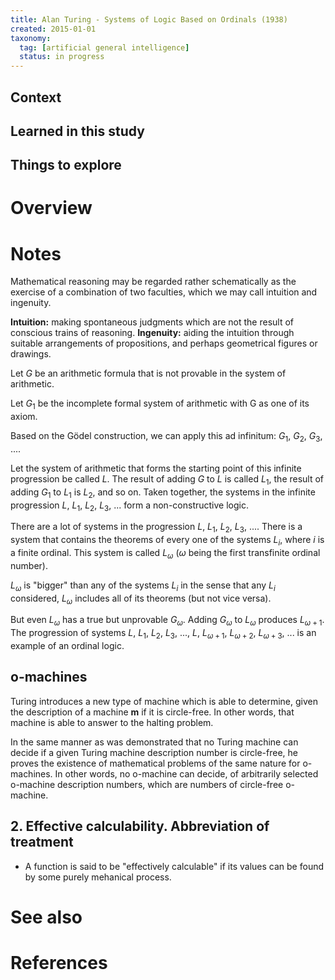 ```yaml
---
title: Alan Turing - Systems of Logic Based on Ordinals (1938)
created: 2015-01-01
taxonomy:
  tag: [artificial general intelligence]
  status: in progress
---
```


## Context

## Learned in this study

## Things to explore

# Overview

# Notes

Mathematical reasoning may be regarded rather schematically as the exercise of a combination of two faculties, which we may call intuition and ingenuity.

**Intuition:** making spontaneous judgments which are not the result of conscious trains of reasoning.
**Ingenuity:** aiding the intuition through suitable arrangements of propositions, and perhaps geometrical figures or drawings.

Let $G$ be an arithmetic formula that is not provable in the system of arithmetic.

Let $G_1$ be the incomplete formal system of arithmetic with G as one of its axiom.

Based on the Gödel construction, we can apply this ad infinitum: $G_1$, $G_2$, $G_3$, ....

Let the system of arithmetic that forms the starting point of this infinite progression be called $L$. The result of adding $G$ to $L$ is called $L_1$, the result of adding $G_1$ to $L_1$ is $L_2$, and so on. Taken together, the systems in the infinite progression $L$, $L_1$, $L_2$, $L_3$, ... form a non-constructive logic.

There are a lot of systems in the progression $L$, $L_1$, $L_2$, $L_3$, .... There is a system that contains the theorems of every one of the systems $L_i$, where $i$ is a finite ordinal. This system is called $L_\omega$ ($\omega$ being the first transfinite ordinal number).

$L_\omega$ is "bigger" than any of the systems $L_i$ in the sense that any $L_i$ considered, $L_\omega$ includes all of its theorems (but not vice versa).

But even $L_\omega$ has a true but unprovable $G_\omega$. Adding $G_\omega$ to $L_\omega$ produces $L_{\omega+1}$. The progression of systems $L$, $L_1$, $L_2$, $L_3$, ..., $L$, $L_{\omega+1}$, $L_{\omega+2}$, $L_{\omega+3}$, ... is an example of an ordinal logic.

## o-machines
Turing introduces a new type of machine which is able to determine, given the description of a machine **m** if it is circle-free. In other words, that machine is able to answer to the halting problem.

In the same manner as was demonstrated that no Turing machine can decide if a given Turing machine description number is circle-free, he proves the existence of mathematical problems of the same nature for o-machines. In other words, no o-machine can decide, of arbitrarily selected o-machine description numbers, which are numbers of circle-free o-machine.

## 2. Effective calculability. Abbreviation of treatment
* A function is said to be "effectively calculable" if its values can be found by some purely mehanical process.

# See also

# References
